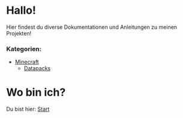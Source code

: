 # Hallo!

Hier findest du diverse Dokumentationen und Anleitungen zu meinen Projekten!

### Kategorien:

- [Minecraft](https://rafaelurben.github.io/minecraft)
  - [Datapacks](https://rafaelurben.github.io/minecraft/datapacks)



# Wo bin ich?

Du bist hier: [Start](https://rafaelurben.github.io)
